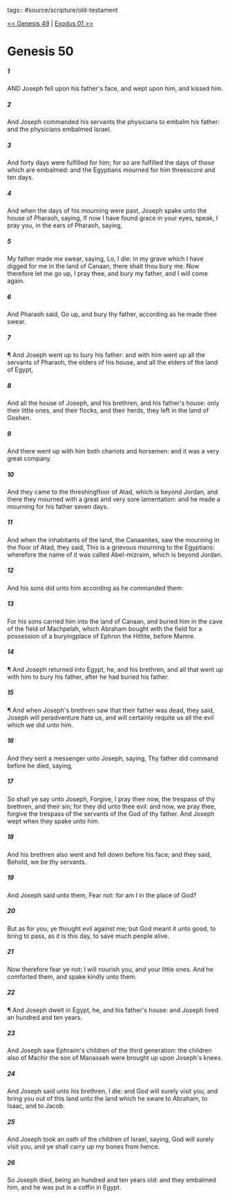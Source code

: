 tags:: #source/scripture/old-testament

[<< Genesis 49](old-testament/01_Genesis/Genesis_49.md) | [Exodus 01 >>](old-testament/02_Exodus/Exodus_01.md)

# Genesis 50

##### 1

AND Joseph fell upon his father's face, and wept upon him, and kissed him.

##### 2

And Joseph commanded his servants the physicians to embalm his father: and the physicians embalmed Israel.

##### 3

And forty days were fulfilled for him; for so are fulfilled the days of those which are embalmed: and the Egyptians mourned for him threescore and ten days.

##### 4

And when the days of his mourning were past, Joseph spake unto the house of Pharaoh, saying, If now I have found grace in your eyes, speak, I pray you, in the ears of Pharaoh, saying,

##### 5

My father made me swear, saying, Lo, I die: in my grave which I have digged for me in the land of Canaan, there shalt thou bury me. Now therefore let me go up, I pray thee, and bury my father, and I will come again.

##### 6

And Pharaoh said, Go up, and bury thy father, according as he made thee swear.

##### 7

¶ And Joseph went up to bury his father: and with him went up all the servants of Pharaoh, the elders of his house, and all the elders of the land of Egypt,

##### 8

And all the house of Joseph, and his brethren, and his father's house: only their little ones, and their flocks, and their herds, they left in the land of Goshen.

##### 9

And there went up with him both chariots and horsemen: and it was a very great company.

##### 10

And they came to the threshingfloor of Atad, which is beyond Jordan, and there they mourned with a great and very sore lamentation: and he made a mourning for his father seven days.

##### 11

And when the inhabitants of the land, the Canaanites, saw the mourning in the floor of Atad, they said, This is a grievous mourning to the Egyptians: wherefore the name of it was called Abel-mizraim, which is beyond Jordan.

##### 12

And his sons did unto him according as he commanded them:

##### 13

For his sons carried him into the land of Canaan, and buried him in the cave of the field of Machpelah, which Abraham bought with the field for a possession of a buryingplace of Ephron the Hittite, before Mamre.

##### 14

¶ And Joseph returned into Egypt, he, and his brethren, and all that went up with him to bury his father, after he had buried his father.

##### 15

¶ And when Joseph's brethren saw that their father was dead, they said, Joseph will peradventure hate us, and will certainly requite us all the evil which we did unto him.

##### 16

And they sent a messenger unto Joseph, saying, Thy father did command before he died, saying,

##### 17

So shall ye say unto Joseph, Forgive, I pray thee now, the trespass of thy brethren, and their sin; for they did unto thee evil: and now, we pray thee, forgive the trespass of the servants of the God of thy father. And Joseph wept when they spake unto him.

##### 18

And his brethren also went and fell down before his face; and they said, Behold, we be thy servants.

##### 19

And Joseph said unto them, Fear not: for am I in the place of God?

##### 20

But as for you, ye thought evil against me; but God meant it unto good, to bring to pass, as it is this day, to save much people alive.

##### 21

Now therefore fear ye not: I will nourish you, and your little ones. And he comforted them, and spake kindly unto them.

##### 22

¶ And Joseph dwelt in Egypt, he, and his father's house: and Joseph lived an hundred and ten years.

##### 23

And Joseph saw Ephraim's children of the third generation: the children also of Machir the son of Manasseh were brought up upon Joseph's knees.

##### 24

And Joseph said unto his brethren, I die: and God will surely visit you, and bring you out of this land unto the land which he sware to Abraham, to Isaac, and to Jacob.

##### 25

And Joseph took an oath of the children of Israel, saying, God will surely visit you, and ye shall carry up my bones from hence.

##### 26

So Joseph died, being an hundred and ten years old: and they embalmed him, and he was put in a coffin in Egypt.

